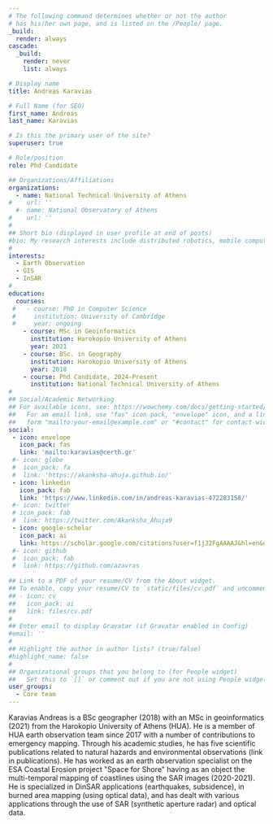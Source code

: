 ```yaml
---
# The following command determines whether or not the author
# has his/her own page, and is listed on the /People/ page.
_build:
  render: always
cascade:
  _build:
    render: never
    list: always

# Display name
title: Andreas Karavias

# Full Name (for SEO)
first_name: Andreas
last_name: Karavias

# Is this the primary user of the site?
superuser: true

# Role/position
role: Phd Candidate

## Organizations/Affiliations
organizations:
  - name: National Technical University of Athens 
#    url: ''
  #- name: National Observatory of Athens 
#    url: ''
#
## Short bio (displayed in user profile at end of posts)
#bio: My research interests include distributed robotics, mobile computing and programmable matter.
#
interests:
  - Earth Observation
  - GIS
  - InSAR
#
education:
  courses:
 #   - course: PhD in Computer Science
 #     institution: University of Cambridge
 #     year: ongoing
    - course: MSc in Geoinformatics
      institution: Harokopio University of Athens
      year: 2021
    - course: BSc. in Geography
      institution: Harokopio University of Athens
      year: 2018
    - course: Phd Candidate, 2024-Present
      institution: National Technical University of Athens 
#
## Social/Academic Networking
## For available icons, see: https://wowchemy.com/docs/getting-started/page-builder/#icons
##   For an email link, use "fas" icon pack, "envelope" icon, and a link in the
##   form "mailto:your-email@example.com" or "#contact" for contact widget.
social:
 - icon: envelope
   icon_pack: fas
   link: 'mailto:karavias@certh.gr'
 #- icon: globe
 #  icon_pack: fa
 #  link: 'https://akanksha-ahuja.github.io/'
 - icon: linkedin
   icon_pack: fab
   link: 'https://www.linkedin.com/in/andreas-karavias-472283158/'
 #- icon: twitter
 # icon_pack: fab
 #  link: https://twitter.com/Akanksha_Ahuja9
 - icon: google-scholar
   icon_pack: ai
   link: https://scholar.google.com/citations?user=f1jJ2FgAAAAJ&hl=en&oi=sra
 #- icon: github
 #  icon_pack: fab
 #  link: https://github.com/azavras
   
## Link to a PDF of your resume/CV from the About widget.
## To enable, copy your resume/CV to `static/files/cv.pdf` and uncomment the lines below.
## - icon: cv
##   icon_pack: ai
##   link: files/cv.pdf
#
## Enter email to display Gravatar (if Gravatar enabled in Config)
#email: ''
#
## Highlight the author in author lists? (true/false)
#highlight_name: false
#
## Organizational groups that you belong to (for People widget)
##   Set this to `[]` or comment out if you are not using People widget.
user_groups:
  - Core team
---
```

Karavias Andreas is a BSc geographer (2018) with an MSc in geoinformatics (2021) from the Harokopio University of Athens (HUA). He is a member of HUA earth observation team since 2017 with a number of contributions to emergency mapping. Through his academic studies, he has five scientific publications related to natural hazards and environmental observations (link in publications). He has worked as an earth observation specialist on the ESA Coastal Erosion project "Space for Shore" having as an object the multi-temporal mapping of coastlines using the SAR images (2020-2021). He is specialized in DinSAR applications (earthquakes, subsidence), in burned area mapping (using optical data), and has dealt with various applications through the use of SAR (synthetic aperture radar) and optical data. 
